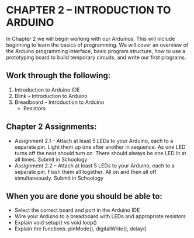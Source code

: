 # CHAPTER 2 – INTRODUCTION TO ARDUINO
In Chapter 2 we will begin working with our Arduinos. This will include beginning to learn the basics of programming. We will cover an overview of the Arduino programming interface, basic program structure, how to use a prototyping board to build temporary circuits, and write our first programs.

## Work through the following:
1. Introduction to Arduino IDE
2. Blink – Introduction to Arduino
3. Breadboard – Introduction to Arduino
   - Resistors
## Chapter 2 Assignments:
- Assignment 2.1 – Attach at least 5 LEDs to your Arduino, each to a separate pin. Light them up one after another in sequence. As one LED turns off the next should turn on. There should always be one LED lit at all times. Submit in Schoology
- Assignment 2.2 – Attach at least 5 LEDs to your Arduino, each to a separate pin. Flash them all together. All on and then all off simultaneously. Submit in Schoology
## When you are done you should be able to:
- Select the correct board and port in the Arduino IDE
- Wire your Arduino to a breadboard with LEDs and appropriate resistors
- Explain void setup() vs void loop()
- Explain the functions: pinMode(), digitalWrite(), delay()
